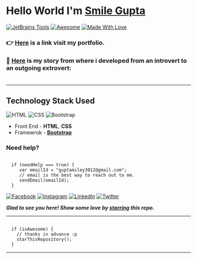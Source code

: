 # Hello World  I'm [Smile Gupta](https://github.com/smilegupta)

[![JetBrains Tools](https://badges.frapsoft.com/os/v2/open-source.svg?v=103)](https://github.com/smilegupta) [![Awesome](https://cdn.rawgit.com/sindresorhus/awesome/d7305f38d29fed78fa85652e3a63e154dd8e8829/media/badge.svg)](https://github.com/smilegupta) [![Made With Love](https://img.shields.io/badge/Made%20With-Love-orange.svg)](https://github.com/smilegupta)

### :point_right: [Here](https://smilegupta.github.io/smilegupta/) is a link visit my portfolio. 

### :handshake: [Here](https://fayz.in/stories/s/1569/0/?ckt_id=ZGL1ZGVk&title=Help_for_beginners_smile_gupta) is my story from where i developed from an introvert to an outgoing extrovert: <br><br>

-----
## Technology Stack Used

![HTML](https://img.shields.io/badge/frontend-html-orange.svg?logo=html5&style=flat-square) 
![CSS](https://img.shields.io/badge/frontend-css-yellowgreen.svg?logo=css3&style=flat-square)
![Bootstrap](https://img.shields.io/badge/framework-bootstrap-dodgerblue.svg?logo=bootstrap&style=flat-square)

- Front End - **HTML**, **CSS**
- Framewrok - **[Bootstrap](https://getbootstrap.com/)**

### Need help?

```

  if (needHelp === true) {
     var emailId = "guptamiley3012@gmail.com";
     // email is the best way to reach out to me.
     sendEmail(emailId);
  }

```

[![Facebook](https://img.shields.io/static/v1.svg?label=follow&message=@smilegupta.1998&color=9cf&logo=facebook&style=flat&logoColor=white&colorA=informational)](https://www.facebook.com/smilegupta.1998)  [![Instagram](https://img.shields.io/static/v1.svg?label=follow&message=@gupta_smile_&color=grey&logo=instagram&style=flat&logoColor=white&colorA=critical)](https://www.instagram.com/gupta_smile_/) [![LinkedIn](https://img.shields.io/static/v1.svg?label=connect&message=@smilegupta&color=9cf&logo=linkedin&style=flat&logoColor=white&colorA=blue)](https://www.linkedin.com/in/smilegupta/) [![Twitter](https://img.shields.io/static/v1.svg?label=connect&message=@gupta_smile_&color=grey&logo=twitter&style=flat&logoColor=white&colorA=critical)](https://twitter.com/gupta_smile_)

***Glad to see you here! Show some love by [starring](https://github.com/smilegupta/smilegupta/) this repo.***

-----

```

  if (isAwesome) {
    // thanks in advance :p
    starThisRepository();
  }

```

******
